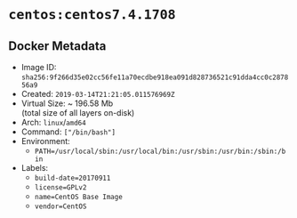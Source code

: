 # `centos:centos7.4.1708`

## Docker Metadata

- Image ID: `sha256:9f266d35e02cc56fe11a70ecdbe918ea091d828736521c91dda4cc0c287856a9`
- Created: `2019-03-14T21:21:05.011576969Z`
- Virtual Size: ~ 196.58 Mb  
  (total size of all layers on-disk)
- Arch: `linux`/`amd64`
- Command: `["/bin/bash"]`
- Environment:
  - `PATH=/usr/local/sbin:/usr/local/bin:/usr/sbin:/usr/bin:/sbin:/bin`
- Labels:
  - `build-date=20170911`
  - `license=GPLv2`
  - `name=CentOS Base Image`
  - `vendor=CentOS`
